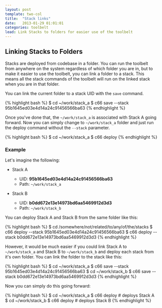 ```yaml
---
layout: post
template: two-col
title:  "Stack links"
date:   2013-01-29 01:01:01
categories: toolbelt
lead: Link Stacks to folders for easier use of the toolbelt
---
```


## Linking Stacks to Folders
Stacks are deployed from codebase in a folder. You can run the toolbelt from anywhere on the system regardless of which folder you are in, but to make it easier to use the toolbelt, you can link a folder to a stack. This means all the stack commands of the toolbelt will run on the linked stack when you are in that folder.

You can link the current folder to a stack UID with the `save` command. 

{% highlight bash %}
$ cd ~/work/stack_a
$ c66 save --stack 95b1645ed03e4d14a24c91456566ba63
{% endhighlight %}

Once you've done that, the `~/work/stack_a` is associated with Stack A going forward. Now you can simply change to `~/work/stack_a` folder and just run the deploy command without the `--stack` parameter.

{% highlight bash %}
$ cd ~/work/stack_a
$ c66 deploy
{% endhighlight %}

### Example
Let's imagine the following:

* Stack A
	* UID: **95b1645ed03e4d14a24c91456566ba63**
	* Path: `~/work/stack_a`

* Stack B
	* UID: **b0dd672e13e14973bd6aa5469912d3d3**
	* Path: `~/work/stack_b`
	

You can deploy Stack A and Stack B from the same folder like this:

{% highlight bash %}
$ cd /somewhere/not/related/to/any/of/the/stacks
$ c66 deploy --stack 95b1645ed03e4d14a24c91456566ba63
$ c66 deploy --stack b0dd672e13e14973bd6aa5469912d3d3
{% endhighlight %}

However, it would be much easier if you could link Stack A to `~/work/stack_a` and Stack B to `~/work/stack_b` and deploy each stack from it's own folder. You can link the folder to the stack like this:

{% highlight bash %}
$ cd ~/work/stack_a
$ c66 save --stack 95b1645ed03e4d14a24c91456566ba63
$ cd ~/work/stack_b
$ c66 save --stack b0dd672e13e14973bd6aa5469912d3d3
{% endhighlight %}

Now you can simply do this going forward:

{% highlight bash %}
$ cd ~/work/stack_a
$ c66 deploy # deploys Stack A
$ cd ~/work/stack_b
$ c66 deploy # deploys Stack B
{% endhighlight %}
